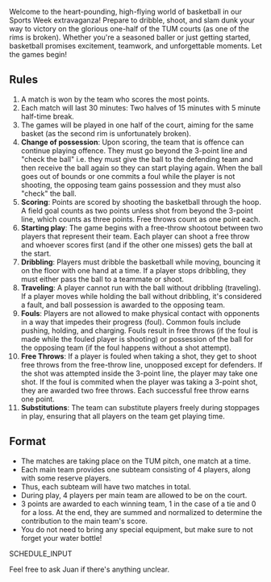 Welcome to the heart-pounding, high-flying world of basketball in our Sports Week extravaganza! Prepare to dribble, shoot, and slam dunk your way to victory on the glorious one-half of the TUM courts (as one of the rims is broken). Whether you're a seasoned baller or just getting started, basketball promises excitement, teamwork, and unforgettable moments. Let the games begin!

## Rules

1. A match is won by the team who scores the most points.
2. Each match will last 30 minutes: Two halves of 15 minutes with 5 minute half-time break.
3. The games will be played in one half of the court, aiming for the same basket (as the second rim is unfortunately broken).
4. **Change of possession**: Upon scoring, the team that is offence can continue playing offence. They must go beyond the 3-point line and "check the ball" i.e. they must give the ball to the defending team and then receive the ball again so they can start playing again. When the ball goes out of bounds or one commits a foul while the player is not shooting, the opposing team gains possession and they must also "check" the ball.
5. **Scoring**: Points are scored by shooting the basketball through the hoop. A field goal counts as two points unless shot from beyond the 3-point line, which counts as three points. Free throws count as one point each.
6. **Starting play**: The game begins with a free-throw shootout between two players that represent their team. Each player can shoot a free throw and whoever scores first (and if the other one misses) gets the ball at the start.
7. **Dribbling**: Players must dribble the basketball while moving, bouncing it on the floor with one hand at a time. If a player stops dribbling, they must either pass the ball to a teammate or shoot.
8. **Traveling**: A player cannot run with the ball without dribbling (traveling). If a player moves while holding the ball without dribbling, it's considered a fault, and ball possession is awarded to the opposing team.
9. **Fouls**: Players are not allowed to make physical contact with opponents in a way that impedes their progress (foul). Common fouls include pushing, holding, and charging. Fouls result in free throws (if the foul is made while the fouled player is shooting) or possession of the ball for the opposing team (if the foul happens without a shot attempt).
10. **Free Throws**: If a player is fouled when taking a shot, they get to shoot free throws from the free-throw line, unopposed except for defenders. If the shot was attempted inside the 3-point line, the player may take one shot. If the foul is commited when the player was taking a 3-point shot, they are awarded two free throws. Each successful free throw earns one point.
11. **Substitutions**: The team can substitute players freely during stoppages in play, ensuring that all players on the team get playing time.

## Format

- The matches are taking place on the TUM pitch, one match at a time.
- Each main team provides one subteam consisting of 4 players, along with some reserve players.
- Thus, each subteam will have two matches in total.
- During play, 4 players per main team are allowed to be on the court.
- 3 points are awarded to each winning team, 1 in the case of a tie and 0 for a loss. At the end, they are summed and normalized to determine the contribution to the main team's score.
- You do not need to bring any special equipment, but make sure to not forget your water bottle!

SCHEDULE_INPUT

Feel free to ask Juan if there's anything unclear.
